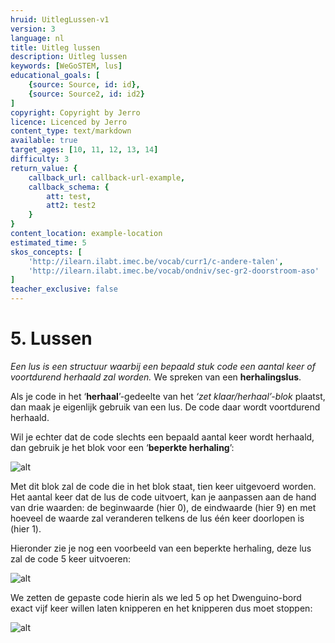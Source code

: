 ```yaml
---
hruid: UitlegLussen-v1
version: 3
language: nl
title: Uitleg lussen
description: Uitleg lussen
keywords: [WeGoSTEM, lus]
educational_goals: [
    {source: Source, id: id}, 
    {source: Source2, id: id2}
]
copyright: Copyright by Jerro
licence: Licenced by Jerro
content_type: text/markdown
available: true
target_ages: [10, 11, 12, 13, 14]
difficulty: 3
return_value: {
    callback_url: callback-url-example,
    callback_schema: {
        att: test,
        att2: test2
    }
}
content_location: example-location
estimated_time: 5
skos_concepts: [
    'http://ilearn.ilabt.imec.be/vocab/curr1/c-andere-talen', 
    'http://ilearn.ilabt.imec.be/vocab/ondniv/sec-gr2-doorstroom-aso'
]
teacher_exclusive: false
---
```


# 5. Lussen

*Een lus is een structuur waarbij een bepaald stuk code een aantal keer of voortdurend herhaald zal worden.* We spreken van een **herhalingslus**.

Als je code in het ‘**herhaal**’-gedeelte van het *‘zet klaar/herhaal’-blok* plaatst, dan maak je eigenlijk gebruik van een lus. De code daar wordt voortdurend herhaald.

Wil je echter dat de code slechts een bepaald aantal keer wordt herhaald, dan gebruik je het blok voor een ‘**beperkte herhaling**’:

![alt](https://scholen.dwengo.org/static/forlus.png "Afb. Lussen")

Met dit blok zal de code die in het blok staat, tien keer uitgevoerd worden. Het aantal keer dat de lus de code uitvoert, kan je aanpassen aan de hand van drie waarden: de beginwaarde (hier 0), de eindwaarde (hier 9) en met hoeveel de waarde zal veranderen telkens de lus één keer doorlopen is (hier 1). 

Hieronder zie je nog een voorbeeld van een beperkte herhaling, deze lus zal de code 5 keer uitvoeren:

![alt](https://scholen.dwengo.org/static/forlus2.png "Afb. Lussen")

We zetten de gepaste code hierin als we led 5 op het Dwenguino-bord exact vijf keer willen laten knipperen en het knipperen dus moet stoppen:

![alt](https://scholen.dwengo.org/static/forlus3.png "Afb. Lussen")